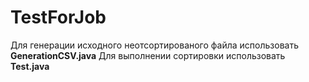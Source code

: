 # TestForJob
Для генерации исходного неотсортированого файла использовать <b>GenerationCSV.java</b>
Для выполнении сортировки использовать <b>Test.java<b>

